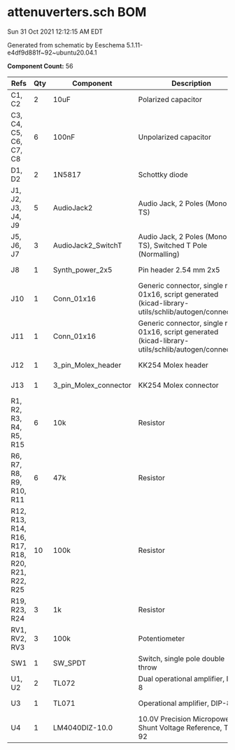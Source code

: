 # attenuverters.sch BOM

Sun 31 Oct 2021 12:12:15 AM EDT

Generated from schematic by Eeschema 5.1.11-e4df9d881f~92~ubuntu20.04.1

**Component Count:** 56

| Refs | Qty | Component | Description | Vendor | SKU |
| ----- | --- | ---- | ----------- | ---- | ---- |
| C1, C2 | 2 | 10uF | Polarized capacitor | Tayda | A-4349 |
| C3, C4, C5, C6, C7, C8 | 6 | 100nF | Unpolarized capacitor | Tayda | A-553 |
| D1, D2 | 2 | 1N5817 | Schottky diode | Tayda | A-159 |
| J1, J2, J3, J4, J9 | 5 | AudioJack2 | Audio Jack, 2 Poles (Mono / TS) | Tayda | A-1121 |
| J5, J6, J7 | 3 | AudioJack2_SwitchT | Audio Jack, 2 Poles (Mono / TS), Switched T Pole (Normalling) | Tayda | A-1121 |
| J8 | 1 | Synth_power_2x5 | Pin header 2.54 mm 2x5 | Tayda | A-2939 |
| J10 | 1 | Conn_01x16 | Generic connector, single row, 01x16, script generated (kicad-library-utils/schlib/autogen/connector/) |  |  |
| J11 | 1 | Conn_01x16 | Generic connector, single row, 01x16, script generated (kicad-library-utils/schlib/autogen/connector/) |  |  |
| J12 | 1 | 3_pin_Molex_header | KK254 Molex header | Tayda | A-805 |
| J13 | 1 | 3_pin_Molex_connector | KK254 Molex connector | Tayda | A-827 |
| R1, R2, R3, R4, R5, R15 | 6 | 10k | Resistor | Tayda |  |
| R6, R7, R8, R9, R10, R11 | 6 | 47k | Resistor | Tayda |  |
| R12, R13, R14, R16, R17, R18, R20, R21, R22, R25 | 10 | 100k | Resistor | Tayda |  |
| R19, R23, R24 | 3 | 1k | Resistor | Tayda |  |
| RV1, RV2, RV3 | 3 | 100k | Potentiometer | Tayda |  |
| SW1 | 1 | SW_SPDT | Switch, single pole double throw | Tayda | A-3186 |
| U1, U2 | 2 | TL072 | Dual operational amplifier, DIP-8 | Tayda | A-037 |
| U3 | 1 | TL071 | Operational amplifier, DIP-8 | Tayda | A-1135 |
| U4 | 1 | LM4040DIZ-10.0 | 10.0V Precision Micropower Shunt Voltage Reference, TO-92 |  |  |
    
